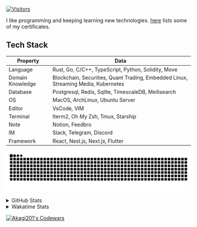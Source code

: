 <!-- markdownlint-disable MD041 MD010 MD033 -->
[![Visitors](https://api.visitorbadge.io/api/daily?path=Akagi201%2FAkagi201&label=Visitors%20Today&countColor=%2337d67a)](https://visitorbadge.io/status?path=Akagi201%2FAkagi201)

I like programming and keeping learning new technologies. [here](https://github.com/Akagi201/blockchain) lists some of my certificates.

## Tech Stack

| Property         	| Data                                                                               	|
|------------------	|------------------------------------------------------------------------------------	|
| Language         	| Rust, Go, C/C++, TypeScript, Python, Solidity, Move                                 |
| Domain Knowledge 	| Blockchain, Securities, Quant Trading, Embedded Linux, Streaming Media, Kubernetes 	|
| Database         	| Postgresql, Redis, Sqlite, TimescaleDB, Meilisearch                                 |
| OS               	| MacOS, ArchLinux, Ubuntu Server                                                     |
| Editor           	| VsCode, VIM                                                                        	|
| Terminal          | Iterm2, Oh My Zsh, Tmux, Starship                                                   |
| Note             	| Notion, Feedbro                                                                    	|
| IM               	| Slack, Telegram, Discord                                                            |
| Framework         | React, Nest.js, Next.js, Flutter                                                   	|

[![github contribution grid snake animation](https://raw.githubusercontent.com/Akagi201/Akagi201/output/github-contribution-grid-snake.svg#gh-light-mode-only)](https://github.com/Akagi201)

<details>
<summary>GitHub Stats</summary>
  <a href="https://github.com/Akagi201"><img alt="Profile Detail" src="https://raw.githubusercontent.com/Akagi201/Akagi201/master/profile-summary-card-output/dracula/0-profile-details.svg" /></a>
  <a href="https://github.com/Akagi201"><img alt="Github Stats" src="https://raw.githubusercontent.com/Akagi201/Akagi201/master/profile-summary-card-output/dracula/3-stats.svg" /></a>
  <a href="https://github.com/Akagi201"><img alt="Lang By Commits" src="https://raw.githubusercontent.com/Akagi201/Akagi201/master/profile-summary-card-output/dracula/2-most-commit-language.svg" /></a>
</details>

<details>
<summary>Wakatime Stats</summary>
<br>

<!--START_SECTION:waka-->
![Code Time](http://img.shields.io/badge/Code%20Time-696%20hrs%2011%20mins-blue)

**I'm a Night 🦉** 

```text
🌞 Morning       27 commits       █░░░░░░░░░░░░░░░░░░░░░░░░   07.03 % 
🌆 Daytime      102 commits       ██████░░░░░░░░░░░░░░░░░░░   26.56 % 
🌃 Evening      175 commits       ███████████░░░░░░░░░░░░░░   45.57 % 
🌙 Night         80 commits       █████░░░░░░░░░░░░░░░░░░░░   20.83 % 

```
📅 **I'm Most Productive on Tuesday** 

```text
Monday          55 commits       ███░░░░░░░░░░░░░░░░░░░░░░   14.32 % 
Tuesday         73 commits       ████░░░░░░░░░░░░░░░░░░░░░   19.01 % 
Wednesday       43 commits       ██░░░░░░░░░░░░░░░░░░░░░░░   11.20 % 
Thursday        48 commits       ███░░░░░░░░░░░░░░░░░░░░░░   12.50 % 
Friday          67 commits       ████░░░░░░░░░░░░░░░░░░░░░   17.45 % 
Saturday        53 commits       ███░░░░░░░░░░░░░░░░░░░░░░   13.80 % 
Sunday          45 commits       ███░░░░░░░░░░░░░░░░░░░░░░   11.72 % 

```


📊 **This Week I Spent My Time On** 

```text
⌚︎ Time Zone: Asia/Shanghai

💬 Programming Languages: 
Rust                     16 hrs 41 mins      ████████████████░░░░░░░░░   64.78 % 
sh                       6 hrs 2 mins        █████░░░░░░░░░░░░░░░░░░░░   23.44 % 
YAML                     1 hr 9 mins         █░░░░░░░░░░░░░░░░░░░░░░░░   04.49 % 
Markdown                 49 mins             ░░░░░░░░░░░░░░░░░░░░░░░░░   03.18 % 
TOML                     30 mins             ░░░░░░░░░░░░░░░░░░░░░░░░░   01.97 % 

🔥 Editors: 
VS Code                  19 hrs 35 mins      ███████████████████░░░░░░   76.09 % 
Zsh                      6 hrs 2 mins        █████░░░░░░░░░░░░░░░░░░░░   23.44 % 
Zoom                     7 mins              ░░░░░░░░░░░░░░░░░░░░░░░░░   00.46 % 

💻 Operating System: 
Mac                      25 hrs 13 mins      ████████████████████████░   97.91 % 
Linux                    25 mins             ░░░░░░░░░░░░░░░░░░░░░░░░░   01.62 % 
Unknown OS               7 mins              ░░░░░░░░░░░░░░░░░░░░░░░░░   00.46 % 

```

**I Mostly Code in Go** 

```text
Go                       33 repos            ██████████░░░░░░░░░░░░░░░   41.25 % 
Rust                     18 repos            █████░░░░░░░░░░░░░░░░░░░░   22.50 % 
TypeScript               11 repos            ███░░░░░░░░░░░░░░░░░░░░░░   13.75 % 
JavaScript               7 repos             ██░░░░░░░░░░░░░░░░░░░░░░░   08.75 % 
Python                   2 repos             ░░░░░░░░░░░░░░░░░░░░░░░░░   02.50 % 

```



 Last Updated on 12/02/2023 15:34:27 UTC
<!--END_SECTION:waka-->

</details>

<a href="https://www.codewars.com/users/Akagi201"><img alt="Akagi201's Codewars" src="https://www.codewars.com/users/Akagi201/badges/small"></a>
